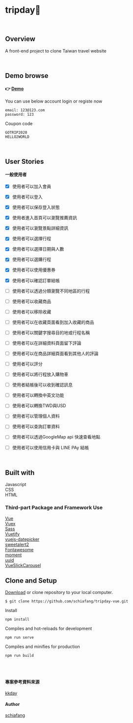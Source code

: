 # tripday🦉 
<br>

## Overview

A front-end project to clone Taiwan travel website

<br>


## Demo browse
####  👉 [Demo](https://schiafang.github.io/tripday-vue/)

You can use below account login or registe now
```
email: 123@123.com  
password: 123
```

Coupon code
```
GOTRIP2020 
HELLO2WORLD
```


<br>

## User Stories

#### 一般使用者

- [x] 使用者可以加入會員 
- [x] 使用者可以登入 
- [x] 使用者可以保存登入狀態 
- [x] 使用者進入首頁可以瀏覽推薦資訊
- [x] 使用者可以瀏覽景點詳細資訊
- [x] 使用者可以選擇行程
- [x] 使用者可以選擇日期與人數
- [x] 使用者可以選購行程
- [x] 使用者可以使用優惠券
- [x] 使用者可以確認訂單結帳


- [ ] 使用者可以透過分類瀏覽不同地區的行程
- [ ] 使用者可以收藏商品
- [ ] 使用者可以移除收藏
- [ ] 使用者可以在收藏頁面看到加入收藏的商品
- [ ] 使用者可以關鍵字搜尋目的地或行程名稱
- [ ] 使用者可以在詳細資料頁面留下評論
- [ ] 使用者可以在商品詳細頁面看到其他人的評論
- [ ] 使用者可以評分
- [ ] 使用者可以將行程放入購物車 
- [ ] 使用者結帳後可以收到確認訊息
- [ ] 使用者可以轉換中英文功能 
- [ ] 使用者可以轉換TWD與USD
- [ ] 使用者可以管理個人資料 
- [ ] 使用者可以查詢訂單資料
- [ ] 使用者可以透過GoogleMap api 快速查看地點 
- [ ] 使用者可以使用信用卡與 LINE PAy 結帳

<br>

## Built with

Javascript  
CSS  
HTML



### Third-part Package and Framework Use 
[Vue](https://vuejs.org/v2/guide/installation.html)  
[Vuex](https://vuex.vuejs.org/)  
[Sass](https://sass-lang.com/)  
[Vuetify](https://vuetifyjs.com/en/)  
[vuejs-datepicker](https://www.npmjs.com/package/vuejs-datepicker)  
[sweetalert2](https://sweetalert2.github.io/)  
[Fontawesome](https://fontawesome.com/)  
[moment](https://www.npmjs.com/package/moment)  
[uuid](https://www.npmjs.com/package/uuid)  
[VueSlickCarousel](https://github.com/gs-shop/vue-slick-carousel)


## Clone and Setup
[Download](https://github.com/schiafang/tripday-vue/archive/master.zip) or clone repository to your local computer.
```
$ git clone https://github.com/schiafang/tripday-vue.git
```

Install
```
npm install
```

Compiles and hot-reloads for development
```
npm run serve
```

Compiles and minifies for production
```
npm run build
```


<br>
<br>

#### 專案參考資料來源
[kkday](https://www.kkday.com/zh-tw/)


#### Author
[schiafang](https://github.com/schiafang)